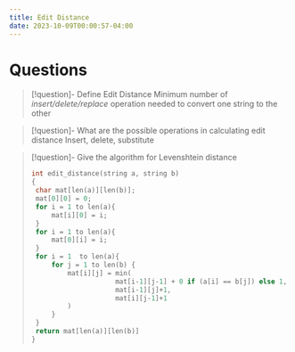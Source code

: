 ```yaml
---
title: Edit Distance
date: 2023-10-09T00:00:57-04:00
---
```

# Questions
> [!question]-  Define Edit Distance
> Minimum number of *insert/delete/replace* operation needed to convert one string to the other

> [!question]-  What are the possible operations in calculating edit distance
> Insert, delete, substitute

> [!question]-  Give the algorithm for Levenshtein distance
>  ```c
>int edit_distance(string a, string b)
>{
>	char mat[len(a)][len(b)];
>	mat[0][0] = 0;
>	for i = 1 to len(a){
>		mat[i][0] = i;
>	}
>	for i = 1 to len(a){
>		mat[0][i] = i;
>	}
>	for i = 1  to len(a){
>		for j = 1 to len(b) {
>			mat[i][j] = min(
>						mat[i-1][j-1] + 0 if (a[i] == b[j]) else 1,
>						mat[i-1][j]+1,
>						mat[i][j-1]+1
>			)
>		}
>	}
>	return mat[len(a)][len(b)]
>}
>```
